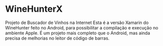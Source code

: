 # WineHunterX
Projeto de Buscador de Vinhos na Internet
Esta é a versão Xamarin do WineHunter feito no Android, para possibilitar a compilação e execução no ambiente Apple.
É um projeto mais completo que o Android, mas ainda precisa de melhorias no leitor de código de barras.
